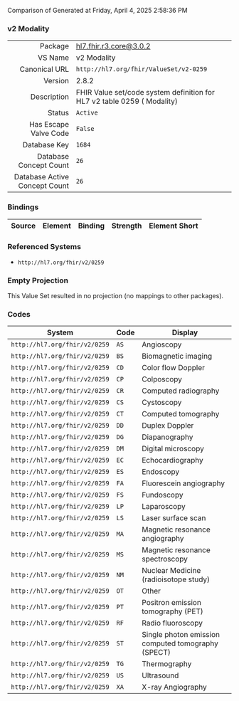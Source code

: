 Comparison of 
Generated at Friday, April 4, 2025 2:58:36 PM

### v2 Modality

|      |     |
| ---: | --- |
| Package | hl7.fhir.r3.core@3.0.2 |
| VS Name | v2 Modality |
| Canonical URL | `http://hl7.org/fhir/ValueSet/v2-0259` |
| Version | 2.8.2 |
| Description | FHIR Value set/code system definition for HL7 v2 table 0259 ( Modality) |
| Status | `Active` |
| Has Escape Valve Code | `False` |
| Database Key | `1684` |
| Database Concept Count | `26` |
| Database Active Concept Count | `26` |
### Bindings

| Source | Element | Binding | Strength | Element Short |
| ------ | ------- | ------- | -------- | ------------- |

### Referenced Systems

* `http://hl7.org/fhir/v2/0259`
### Empty Projection

This Value Set resulted in no projection (no mappings to other packages).

### Codes

| System | Code | Display |
| ------ | ---- | ------- |
| `http://hl7.org/fhir/v2/0259` | `AS` | Angioscopy |
| `http://hl7.org/fhir/v2/0259` | `BS` | Biomagnetic imaging |
| `http://hl7.org/fhir/v2/0259` | `CD` | Color flow Doppler |
| `http://hl7.org/fhir/v2/0259` | `CP` | Colposcopy |
| `http://hl7.org/fhir/v2/0259` | `CR` | Computed radiography |
| `http://hl7.org/fhir/v2/0259` | `CS` | Cystoscopy |
| `http://hl7.org/fhir/v2/0259` | `CT` | Computed tomography |
| `http://hl7.org/fhir/v2/0259` | `DD` | Duplex Doppler |
| `http://hl7.org/fhir/v2/0259` | `DG` | Diapanography |
| `http://hl7.org/fhir/v2/0259` | `DM` | Digital microscopy |
| `http://hl7.org/fhir/v2/0259` | `EC` | Echocardiography |
| `http://hl7.org/fhir/v2/0259` | `ES` | Endoscopy |
| `http://hl7.org/fhir/v2/0259` | `FA` | Fluorescein angiography |
| `http://hl7.org/fhir/v2/0259` | `FS` | Fundoscopy |
| `http://hl7.org/fhir/v2/0259` | `LP` | Laparoscopy |
| `http://hl7.org/fhir/v2/0259` | `LS` | Laser surface scan |
| `http://hl7.org/fhir/v2/0259` | `MA` | Magnetic resonance angiography |
| `http://hl7.org/fhir/v2/0259` | `MS` | Magnetic resonance spectroscopy |
| `http://hl7.org/fhir/v2/0259` | `NM` | Nuclear Medicine (radioisotope study) |
| `http://hl7.org/fhir/v2/0259` | `OT` | Other |
| `http://hl7.org/fhir/v2/0259` | `PT` | Positron emission tomography (PET) |
| `http://hl7.org/fhir/v2/0259` | `RF` | Radio fluoroscopy |
| `http://hl7.org/fhir/v2/0259` | `ST` | Single photon emission computed tomography (SPECT) |
| `http://hl7.org/fhir/v2/0259` | `TG` | Thermography |
| `http://hl7.org/fhir/v2/0259` | `US` | Ultrasound |
| `http://hl7.org/fhir/v2/0259` | `XA` | X-ray Angiography |
